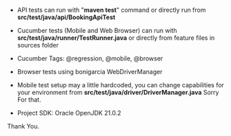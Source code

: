 - API tests can run with "**maven test**" command 
or directly run from **src/test/java/api/BookingApiTest**

- Cucumber tests (Mobile and Web Browser) can run with **src/test/java/runner/TestRunner.java**
or directly from feature files in sources folder

- Cucumber Tags: @regression, @mobile, @browser

- Browser tests using bonigarcia WebDriverManager

- Mobile test setup may a little hardcoded, you can change capabilities for your environment from **src/test/java/driver/DriverManager.java** 
Sorry For that.

- Project SDK: Oracle OpenJDK 21.0.2

Thank You.
